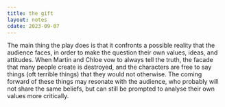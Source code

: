 ```yaml
---
title: the gift
layout: notes
cdate: 2023-09-07
---
```


The main thing the play does is that it confronts a possible reality that the audience faces, in order to make the question their own values, ideas, and attitudes. When Martin and Chloe vow to always tell the truth, the facade that many people create is destroyed, and the characters are free to say things (oft terrible things) that they would not otherwise. The coming forward of these things may resonate with the audience, who probably will not share the same beliefs, but can still be prompted to analyse their own values more critically.
